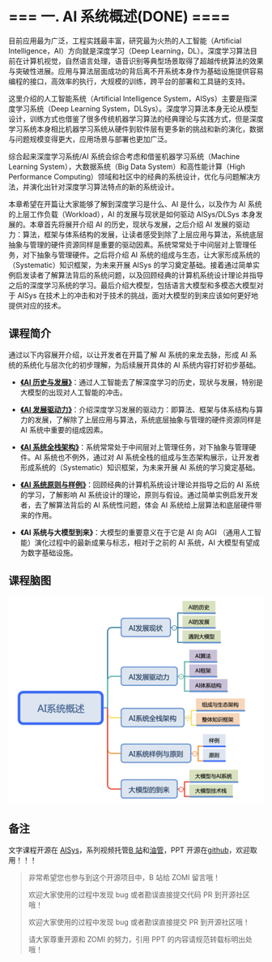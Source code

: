 <!--Copyright © ZOMI 适用于[License](https://github.com/chenzomi12/AISystem)版权许可-->

# === 一. AI 系统概述(DONE) ====

目前应用最为广泛，工程实践最丰富，研究最为火热的人工智能（Artificial Intelligence，AI）方向就是深度学习（Deep Learning，DL）。深度学习算法目前在计算机视觉，自然语言处理，语音识别等典型场景取得了超越传统算法的效果与突破性进展。应用与算法层面成功的背后离不开系统本身作为基础设施提供容易编程的接口，高效率的执行，大规模的训练，跨平台的部署和工具链的支持。

这里介绍的人工智能系统（Artificial Intelligence System，AISys）主要是指深度学习系统（Deep Learning System，DLSys）。深度学习算法本身无论从模型设计，训练方式也借鉴了很多传统机器学习算法的经典理论与实践方式，但是深度学习系统本身相比机器学习系统从硬件到软件层有更多新的挑战和新的演化，数据与问题规模变得更大，应用场景与部署也更加广泛。

综合起来深度学习系统/AI 系统会综合考虑和借鉴机器学习系统（Machine Learning System），大数据系统（Big Data System）和高性能计算（High Performance Computing）领域和社区中的经典的系统设计，优化与问题解决方法，并演化出针对深度学习算法特点的新的系统设计。

本章希望在开篇让大家能够了解到深度学习是什么、AI 是什么，以及作为 AI 系统的上层工作负载（Workload），AI 的发展与现状是如何驱动 AISys/DLSys 本身发展的。本章首先将展开介绍 AI 的历史，现状与发展，之后介绍 AI 发展的驱动力：算法，框架与体系结构的发展，让读者感受到除了上层应用与算法，系统底层抽象与管理的硬件资源同样是重要的驱动因素。系统常常处于中间层对上管理任务，对下抽象与管理硬件。之后将介绍 AI 系统的组成与生态，让大家形成系统的（Systematic）知识框架，为未来开展 AISys 的学习奠定基础。接着通过简单实例启发读者了解算法背后的系统问题，以及回顾经典的计算机系统设计理论并指导之后的深度学习系统的学习。最后介绍大模型，包括语言大模型和多模态大模型对于 AISys 在技术上的冲击和对于技术的挑战，面对大模型的到来应该如何更好地提供对应的技术。

## 课程简介

通过以下内容展开介绍，以让开发者在开篇了解 AI 系统的来龙去脉，形成 AI 系统的系统化与层次化的初步理解，为后续展开具体的 AI 系统内容打好初步基础。

- [**《AI 历史与发展》**](./01present.md)：通过人工智能去了解深度学习的历史，现状与发展，特别是大模型的出现对人工智能的冲击。

- [**《AI 发展驱动力》**](./02Develop.md)：介绍深度学习发展的驱动力：即算法、框架与体系结构与算力的发展，了解除了上层应用与算法，系统底层抽象与管理的硬件资源同样是 AI 系统中重要的组成因素。

- [**《AI 系统全栈架构》**](./03architecture.md)：系统常常处于中间层对上管理任务，对下抽象与管理硬件。AI 系统也不例外，通过对 AI 系统全栈的组成与生态架构展示，让开发者形成系统的（Systematic）知识框架，为未来开展 AI 系统的学习奠定基础。

- [**《AI 系统原则与样例》**](./04sample.md)：回顾经典的计算机系统设计理论并指导之后的 AI 系统的学习，了解影响 AI 系统设计的理论，原则与假设。通过简单实例启发开发者，去了解算法背后的 AI 系统性问题，体会 AI 系统给上层算法和底层硬件带来的作用。

- **《AI 系统与大模型到来》**：大模型的重要意义在于它是 AI 向 AGI （通用人工智能）演化过程中的最新成果与标志，相对于之前的 AI 系统，AI 大模型有望成为数字基础设施。

## 课程脑图

![AI 系统全栈](images/00Architecture.png)

## 备注

文字课程开源在 [AISys](https://chenzomi12.github.io/)，系列视频托管[B 站](https://space.bilibili.com/517221395)和[油管](https://www.youtube.com/@ZOMI666/videos)，PPT 开源在[github](https://github.com/chenzomi12/AISystem)，欢迎取用！！！

> 非常希望您也参与到这个开源项目中，B 站给 ZOMI 留言哦！
> 
> 欢迎大家使用的过程中发现 bug 或者勘误直接提交代码 PR 到开源社区哦！
>
> 欢迎大家使用的过程中发现 bug 或者勘误直接提交 PR 到开源社区哦！
>
> 请大家尊重开源和 ZOMI 的努力，引用 PPT 的内容请规范转载标明出处哦！